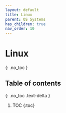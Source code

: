 ```yaml
---
layout: default
title: Linux
parent: OS Systems
has_children: true
nav_order: 10
---
```


# Linux
{: .no_toc }

## Table of contents
{: .no_toc .text-delta }

1. TOC
{:toc}

